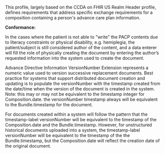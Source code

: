 This profile, largely based on the CCDA on FHIR US Realm Header profile, defines requirements that address specific exchange requirements for a composition containing a person's advance care plan information.

**Conformance:**

In the cases where the patient is not able to "write" the PACP contents due to literacy constraints or physical disability, e.g. hemiplegia, the patient/subject is still considered author of the content, and a data enterer will fill the role of physically creating the document by entering the author’s requested information into the system used to create the document.

Advance Directive Information VersionNumber Extension represents a numeric value used to version successive replacement documents. Best practice for systems that support distributed document creation and updating is to populate the versionNumber with the timestamp created from the date/time when the version of the document is created in the system.  Note: this may or may not be equivalent to the timestamp integer for Composition.date. the versionNumber timestamp always will be equivalent to the Bundle.timestamp for the document.   

For documents created within a system will follow the pattern that the timestamp-label versionNumber will be equivalent to the timestamp of the Composition.date and the Bundle.timestamp. However, for unstructured historical documents uploaded into a system, the timestamp-label versionNumber will be equivalent to the timestamp of the  the Bundle.timestamp, but the Composition.date will reflect the creation date of the original document.